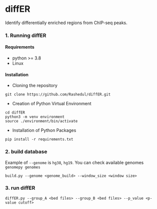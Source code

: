 # diffER
Identify differentially enriched regions from ChIP-seq peaks. 

### 1. Running diffER 

#### Requirements 
- python >= 3.8
- Linux

#### Installation

 - Cloning the repository

```
git clone https://github.com/Rashedul/diffER.git
```

 - Creation of Python Virtual Environment

```
cd diffER
python3 -m venv environment
source ./environment/bin/activate
```

 - Installation of Python Packages

```
pip install -r requirements.txt
```

### 2. build database
Example of `--genome` is `hg38`, `hg19`.  You can check available genomes `genomepy genomes`

```
build.py --genome <genome_build> --window_size <window size>
```

### 3. run diffER

```
diffER.py --group_A <bed files> --group_B <bed files> --p_value <p-value cutoff> 
```
